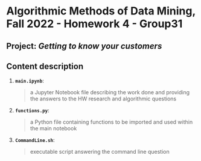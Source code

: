 # Algorithmic Methods of Data Mining, Fall 2022 - Homework 4 - Group31

## Project: *Getting to know your customers*

## Content description
1. __`main.ipynb`__: 
	> a Jupyter Notebook file describing the work done and providing the answers to the HW research and algorithmic questions
2. __`functions.py`__: 
	> a Python file containing functions to be imported and used within the main notebook
3. __`CommandLine.sh`__: 
	> executable script answering the command line question